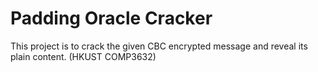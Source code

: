 # Padding Oracle Cracker
This project is to crack the given CBC encrypted message and reveal its plain content. (HKUST COMP3632)
